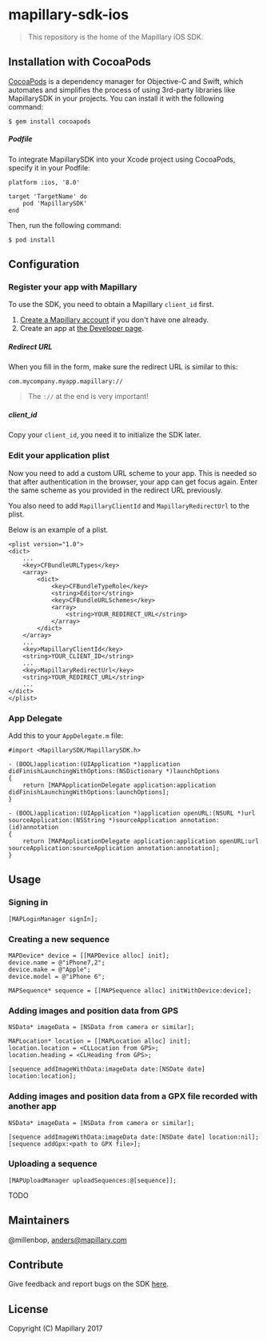 # mapillary-sdk-ios

> This repository is the home of the Mapillary iOS SDK.


## Installation with CocoaPods

[CocoaPods](https://cocoapods.org) is a dependency manager for Objective-C and Swift, which automates and simplifies the process of using 3rd-party libraries like MapillarySDK in your projects. You can install it with the following command:

`$ gem install cocoapods`


##### Podfile

To integrate MapillarySDK into your Xcode project using CocoaPods, specify it in your Podfile:

```
platform :ios, '8.0'

target 'TargetName' do
	pod 'MapillarySDK'
end
```

Then, run the following command:

`$ pod install`

## Configuration

### Register your app with Mapillary

To use the SDK, you need to obtain a Mapillary `client_id` first. 

1. [Create a Mapillary account](https://www.mapillary.com/signup) if you don't have one already.
2. Create an app at [the Developer page](https://www.mapillary.com/app/settings/developershttps://www.mapillary.com/app/settings/developers). 

##### Redirect URL

When you fill in the form, make sure the redirect URL is similar to this:

`com.mycompany.myapp.mapillary://`

> The `://` at the end is very important!

##### client_id

Copy your `client_id`, you need it to initialize the SDK later.

### Edit your application plist

Now you need to add a custom URL scheme to your app. This is needed so that after authentication in the browser, your app can get focus again. Enter the same scheme as you provided in the redirect URL previously. 

You also need to add `MapillaryClientId` and `MapillaryRedirectUrl` to the plist.

Below is an example of a plist.

```
<plist version="1.0">
<dict>
	...
	<key>CFBundleURLTypes</key>
	<array>
		<dict>
			<key>CFBundleTypeRole</key>
			<string>Editor</string>
			<key>CFBundleURLSchemes</key>
			<array>
				<string>YOUR_REDIRECT_URL</string>
			</array>
		</dict>
	</array>
	...
	<key>MapillaryClientId</key>
	<string>YOUR_CLIENT_ID</string>
	...
	<key>MapillaryRedirectUrl</key>
	<string>YOUR_REDIRECT_URL</string>
	...
</dict>
</plist>
```

### App Delegate

Add this to your `AppDelegate.m` file:

```
#import <MapillarySDK/MapillarySDK.h>

- (BOOL)application:(UIApplication *)application didFinishLaunchingWithOptions:(NSDictionary *)launchOptions
{
	return [MAPApplicationDelegate application:application didFinishLaunchingWithOptions:launchOptions];
}

- (BOOL)application:(UIApplication *)application openURL:(NSURL *)url sourceApplication:(NSString *)sourceApplication annotation:(id)annotation
{    
	return [MAPApplicationDelegate application:application openURL:url sourceApplication:sourceApplication annotation:annotation];
}
```

## Usage


### Signing in
```
[MAPLoginManager signIn];
```

### Creating a new sequence
```
MAPDevice* device = [[MAPDevice alloc] init];
device.name = @"iPhone7,2";
device.make = @"Apple";
device.model = @"iPhone 6";
    
MAPSequence* sequence = [[MAPSequence alloc] initWithDevice:device];
```

### Adding images and position data from GPS
```
NSData* imageData = [NSData from camera or similar];

MAPLocation* location = [[MAPLocation alloc] init];
location.location = <CLLocation from GPS>;
location.heading = <CLHeading from GPS>;           

[sequence addImageWithData:imageData date:[NSDate date] location:location];
```

### Adding images and position data from a GPX file recorded with another app
```
NSData* imageData = [NSData from camera or similar];
        
[sequence addImageWithData:imageData date:[NSDate date] location:nil];
[sequence addGpx:<path to GPX file>];
```

### Uploading a sequence
```
[MAPUploadManager uploadSequences:@[sequence]];
```

TODO

## Maintainers
@millenbop, anders@mapillary.com


## Contribute

Give feedback and report bugs on the SDK [here](https://github.com/mapillary/mapillary_sdk_ios/issues).

## License

Copyright (C) Mapillary 2017